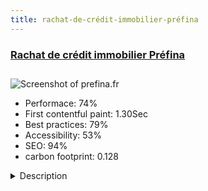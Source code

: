 ```yaml
---
title: rachat-de-crédit-immobilier-préfina
---
```


<div style="height: 3rem">
  <a href="https://www.prefina.fr/"><h3>Rachat de crédit immobilier Préfina</h3></a>
</div>
<img loading="lazy" src="/images/thumbs/prefina.fr.jpg" alt="Screenshot of prefina.fr" />
<ul>
  <li>Performace: 74%</li>
  <li>
    First contentful paint:
    1.30Sec
  </li>
  <li>Best practices: 79%</li>
  <li>Accessibility: 53%</li>
  <li>SEO: 94%</li>
  <li>carbon footprint: 0.128</li>
</ul>
<details>
  <summary>Description</summary>
  <p>Préfina is a French company specialized in credit repurchase. Consolidation of housing loans is an operation which reduces the financial debt of the month. The website has one performing simulator to calculate the financial transaction and the new monthly payments. This page offers financial news.The website was thought by a team of French developers. The CMS Joomla ! is a good solution to be free being in the creation and the personal development. Joomla ! offers unlimited services.</p>
</details>

